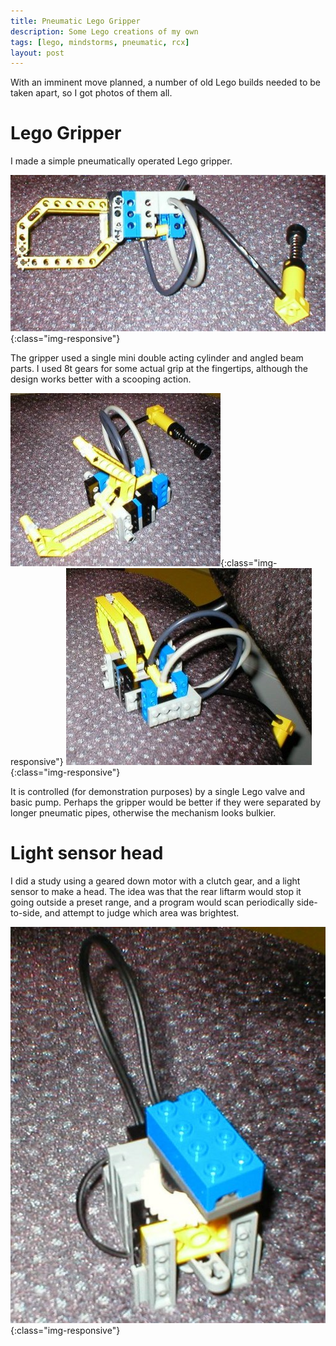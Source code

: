 ```yaml
---
title: Pneumatic Lego Gripper
description: Some Lego creations of my own
tags: [lego, mindstorms, pneumatic, rcx]
layout: post
---
```

With an imminent move planned, a number of old Lego builds needed to be taken apart, so I got photos of them all.

# Lego Gripper

I made a simple pneumatically operated Lego gripper.

![](/galleries/2005-05-04-an-old-pneumatic-gripper/p1010001.jpg){:class="img-responsive"}

The gripper used a single mini double acting cylinder and angled beam parts. I used 8t gears for some actual grip at the fingertips, although the design works better with a scooping action.

![](/galleries/2005-05-04-an-old-pneumatic-gripper/p1010002.jpg){:class="img-responsive"}
![](/galleries/2005-05-04-an-old-pneumatic-gripper/p1010003.jpg){:class="img-responsive"}

It is controlled (for demonstration purposes) by a single Lego valve and basic pump. Perhaps the gripper would be better if they were separated by longer pneumatic pipes, otherwise the mechanism looks bulkier.

# Light sensor head

I did a study using a geared down motor with a clutch gear, and a light sensor to make a head. 
The idea was that the rear liftarm would stop it going outside a preset range, and a program would scan periodically side-to-side, and attempt to judge which area was brightest.

![](/galleries/2005-05-04-an-old-pneumatic-gripper/p1010004.jpg){:class="img-responsive"}

